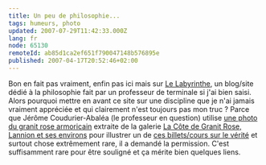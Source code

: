 ```yaml
---
title: Un peu de philosophie...
tags: humeurs, photo
updated: 2007-07-29T11:42:33.000Z
lang: fr
node: 65130
remoteId: ab85d1ca2ef651f790047148b576895e
published: 2007-04-17T20:52:46+02:00
---
```

 
Bon en fait pas vraiment, enfin pas ici mais sur [Le Labyrinthe](http://lelabyrinthe.over-blog.net/), un blog/site dédié à la philosophie fait par un professeur de terminale si j'ai bien saisi. Alors pourquoi mettre en avant ce site sur une discipline que je n'ai jamais vraiment appréciée et qui clairement n'est toujours pas mon truc ? Parce que Jérôme Coudurier-Abaléa (le professeur en question) utilise [une photo du granit rose armoricain](http://photos.pwet.fr/villes-et-departements/cotes-d-armor-22/ploumanac-h/le-granit-rose-sculpte-par-le-temps-laisse-apparaitre-la-manche/) extraite de la galerie [La Côte de Granit Rose, Lannion et ses environs](http://photos.pwet.fr/galeries/la-cote-de-granit-rose-lannion-et-ses-environs/) pour illustrer un de [ces billets/cours sur le vérité](http://lelabyrinthe.over-blog.net/article-3940460.html) et surtout chose extrêmement rare, il a demandé la permission. C'est suffisamment rare pour être souligné et ça mérite bien quelques liens.

